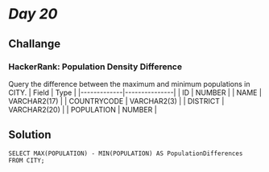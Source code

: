 # *Day 20*
## Challange
### HackerRank: Population Density Difference
Query the difference between the maximum and minimum populations in CITY.
| Field       | Type          |
|-------------|---------------|
| ID          | NUMBER        |
| NAME        | VARCHAR2(17)  |
| COUNTRYCODE | VARCHAR2(3)   |
| DISTRICT    | VARCHAR2(20)  |
| POPULATION  | NUMBER        |

## Solution

```mssql
SELECT MAX(POPULATION) - MIN(POPULATION) AS PopulationDifferences
FROM CITY;
```
